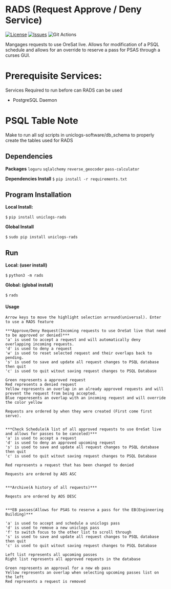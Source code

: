 # RADS (Request Approve / Deny Service)
[![License](https://img.shields.io/github/license/oresat/uniclogs-rads)](./LICENSE)
[![Issues](https://img.shields.io/github/issues/oresat/uniclogs-rads)](https://github.com/oresat/uniclogs-rads/issues)
![Git Actions](https://github.com/oresat/uniclogs-rads/workflows/RADS%20Unit%20Tests/badge.svg)

Mangages requests to use OreSat live. Allows for modification of a PSQL schedule and allows for an override to reserve a pass for PSAS through a curses GUI.

# Prerequisite Services:
Services Required to run before can RADS can be used

* PostgreSQL Daemon

# PSQL Table Note
Make to run all sql scripts in uniclogs-software/db_schema to properly create the tables used for RADS


## Dependencies

**Packages**
`loguru`
`sqlalchemy`
`reverse_geocoder`
`pass-calculator`

**Dependencies Install**
`$` `pip install -r requirements.txt`


## Program Installation

**Local Install:**

`$` `pip install uniclogs-rads`

**Global Install**

`$` `sudo pip install uniclogs-rads`


## Run

**Local: (user install)**

`$` `python3 -m rads`

**Global: (global install)**

`$` `rads`

#### Usage
```
Arrow keys to move the highlight selection arround(universal). Enter to use a RADS feature

***Approve/Deny Request(Incoming requests to use OreSat live that need to be approved or denied)***
'a' is used to accept a request and will automatically deny overlapping incoming requests.
'd' is used to deny a request
'w' is used to reset selected request and their overlaps back to pending.
's' is used to save and update all request changes to PSQL database then quit
'c' is used to quit witout saving request changes to PSQL Database

Green represents a approved request
Red represents a denied request
Yellow represents an overlap in an already approved requests and will prevent the request from being accepted.
Blue reperesents an overlap with an incoming request and will override the color yellow

Requests are ordered by when they were created (First come first serve).


***Check Schedule(A list of all approved requests to use OreSat live and allows for passes to be canceled)***
'a' is used to accept a request
'd' is used to deny an approved upcoming request
's' is used to save and update all request changes to PSQL database then quit
'c' is used to quit witout saving request changes to PSQL Database

Red represents a request that has been changed to denied

Requests are ordered by AOS ASC


***Archive(A history of all requests)***

Reqests are ordered by AOS DESC


***EB passes(Allows for PSAS to reserve a pass for the EB(Engineering Building)***

'a' is used to accept and schedule a uniclogs pass
'd' is used to remove a new uniclogs pass
'f' to switch focus to the other list to scroll through
's' is used to save and update all request changes to PSQL database then quit
'c' is used to quit witout saving request changes to PSQL Database

Left list represents all upcoming passes
Right list represents all approved requests in the database

Green represents an approval for a new eb pass
Yellow represents an overlap when selecting upcoming passes list on the left
Red represents a request is removed
```
